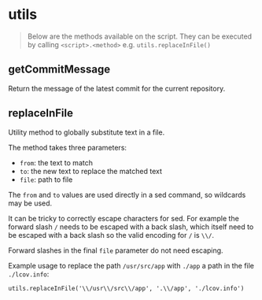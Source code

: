 # utils

> Below are the methods available on the script. They can be executed by
  calling `<script>.<method>` e.g. `utils.replaceInFile()`

## getCommitMessage

Return the message of the latest commit for the current repository.

## replaceInFile

Utility method to globally substitute text in a file.

The method takes three parameters:
- `from`: the text to match
- `to`: the new text to replace the matched text
- `file`: path to file

The `from` and `to` values are used directly in a sed command, so wildcards may
be used.

It can be tricky to correctly escape characters for sed. For example the
forward slash `/` needs to be escaped with a back slash, which itself need to
be escaped with a back slash so the valid encoding for `/` is  `\\/`.

Forward slashes in the final `file` parameter do not need escaping.

Example usage to replace the path `/usr/src/app` with `./app` a path in the file `./lcov.info`:

```
utils.replaceInFile('\\/usr\\/src\\/app', '.\\/app', './lcov.info')
```
